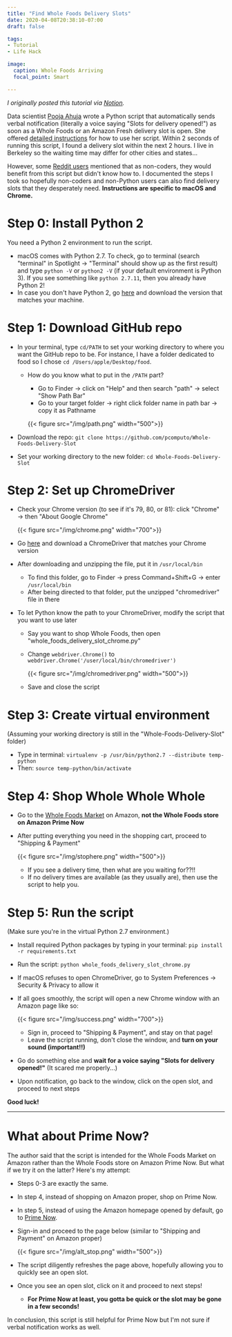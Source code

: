 ```yaml
---
title: "Find Whole Foods Delivery Slots"
date: 2020-04-08T20:38:10-07:00
draft: false

tags:
- Tutorial
- Life Hack

image:
  caption: Whole Foods Arriving
  focal_point: Smart

---
```


*I originally posted this tutorial via [Notion](https://www.notion.so/using-pcomputo-s-script-to-find-whole-foods-delivery-slots-acbb6d71ef934da7b6822b1df451a11c?fbclid=IwAR2SeYeXEpI5Q9w92IySz4xeUCfjHyPCe6QBqm8kgd9tztIVXQKcfz74keU).*

Data scientist [Pooja Ahuja](https://github.com/pcomputo) wrote a Python script that automatically sends verbal notification (literally a voice saying "Slots for delivery opened!") as soon as a Whole Foods or an Amazon Fresh delivery slot is open. She offered [detailed instructions](https://github.com/pcomputo/Whole-Foods-Delivery-Slot) for how to use her script. Within 2 seconds of running this script, I found a delivery slot within the next 2 hours. I live in Berkeley so the waiting time may differ for other cities and states...

However, some [Reddit users](https://www.reddit.com/r/amazonprime/comments/frdu50/whole_foods_delivery_slot_finder/) mentioned that as non-coders, they would benefit from this script but didn't know how to. I documented the steps I took so hopefully non-coders and non-Python users can also find delivery slots that they desperately need. **Instructions are specific to macOS and Chrome.**

# Step 0: Install Python 2

You need a Python 2 environment to run the script.

- macOS comes with Python 2.7. To check, go to terminal (search "terminal" in Spotlight → "Terminal" should show up as the first result) and type `python -V` or `python2 -V` (if your default environment is Python 3). If you see something like `python 2.7.11`, then you already have Python 2!
- In case you don't have Python 2, go [here](https://www.python.org/downloads/release/python-273/) and download the version that matches your machine.

# Step 1: Download GitHub repo

- In your terminal, type `cd/PATH` to set your working directory to where you want the GitHub repo to be. For instance, I have a folder dedicated to food so I chose `cd /Users/apple/Desktop/food`.
    - How do you know what to put in the `/PATH` part?
        - Go to Finder → click on "Help" and then search "path" → select "Show Path Bar"
        - Go to your target folder → right click folder name in path bar → copy it as Pathname
        
        {{< figure src="/img/path.png" width="500">}}

- Download the repo: `git clone https://github.com/pcomputo/Whole-Foods-Delivery-Slot`
- Set your working directory to the new folder: `cd Whole-Foods-Delivery-Slot`

# Step 2: Set up ChromeDriver

- Check your Chrome version (to see if it's 79, 80, or 81): click "Chrome" → then "About Google Chrome"

    {{< figure src="/img/chrome.png" width="700">}}

- Go [here](https://chromedriver.chromium.org/) and download a ChromeDriver that matches your Chrome version

- After downloading and unzipping the file, put it in `/usr/local/bin`
    - To find this folder, go to Finder → press Command+Shift+G → enter `/usr/local/bin`
    - After being directed to that folder, put the unzipped "chromedriver" file in there
- To let Python know the path to your ChromeDriver, modify the script that you want to use later
    - Say you want to shop Whole Foods, then open "whole_foods_delivery_slot_chrome.py" 
    - Change `webdriver.Chrome()` to `webdriver.Chrome('/user/local/bin/chromedriver')`

        {{< figure src="/img/chromedriver.png" width="500">}}

    - Save and close the script

# Step 3: Create virtual environment

(Assuming your working directory is still in the "Whole-Foods-Delivery-Slot" folder)

- Type in terminal: `virtualenv -p /usr/bin/python2.7 --distribute temp-python`
- Then: `source temp-python/bin/activate`

# Step 4: Shop Whole Whole Whole

- Go to the [Whole Foods Market](https://www.amazon.com/alm/storefront?almBrandId=VUZHIFdob2xlIEZvb2Rz&ref_=US_TRF_DSK_UFG_WFM_ONSIT_0419987) on Amazon, **not the Whole Foods store on Amazon Prime Now**
- After putting everything you need in the shopping cart, proceed to "Shipping & Payment"

    {{< figure src="/img/stophere.png" width="500">}}

    - If you see a delivery time, then what are you waiting for??!!
    - If no delivery times are available (as they usually are), then use the script to help you.

# Step 5: Run the script

(Make sure you're in the virtual Python 2.7 environment.)

- Install required Python packages by typing in your terminal: `pip install -r requirements.txt`
- Run the script: `python whole_foods_delivery_slot_chrome.py`
- If macOS refuses to open ChromeDriver, go to System Preferences → Security & Privacy to allow it
- If all goes smoothly, the script will open a new Chrome window with an Amazon page like so:

    {{< figure src="/img/success.png" width="700">}}

    - Sign in, proceed to "Shipping & Payment", and stay on that page!
    - Leave the script running, don't close the window, and **turn on your sound (important!!)**
- Go do something else and **wait for a voice saying "Slots for delivery opened!"** (It scared me properly...)
- Upon notification, go back to the window, click on the open slot, and proceed to next steps

**Good luck!**

---

# What about Prime Now?

The author said that the script is intended for the Whole Foods Market on Amazon rather than the Whole Foods store on Amazon Prime Now. But what if we try it on the latter? Here's my attempt:

- Steps 0-3 are exactly the same.
- In step 4, instead of shopping on Amazon proper, shop on Prime Now.
- In step 5, instead of using the Amazon homepage opened by default, go to [Prime Now](https://primenow.amazon.com/).
- Sign-in and proceed to the page below (similar to "Shipping and Payment" on Amazon proper)

    {{< figure src="/img/alt_stop.png" width="500">}}

- The script diligently refreshes the page above, hopefully allowing you to quickly see an open slot.
- Once you see an open slot, click on it and proceed to next steps!
    - **For Prime Now at least, you gotta be quick or the slot may be gone in a few seconds!**

In conclusion, this script is still helpful for Prime Now but I'm not sure if verbal notification works as well.